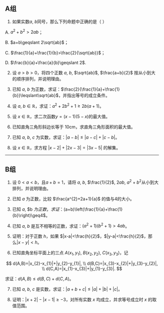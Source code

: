 ## A组

1. 如果实数$a$, $b$同号，那么下列命题中正确的是（   ）

A. $a^{2}+b^{2}>2ab$；

B. $a+b\geqslant 2\sqrt{ab}$；

C. $\frac{1}{a}+\frac{1}{b}>\frac{2}{\sqrt{ab}}$；

D. $\frac{b}{a}+\frac{a}{b}\geqslant 2$.

2. 设 $a>b>0$，将四个正数 $a$, $b$, $\sqrt{ab}$, $\frac{a+b}{2}$ 按从小到大的顺序排列，并说明理由。

3. 已知 $a$, $b$ 为正数，求证：$\frac{2}{\frac{1}{a}+\frac{1}{b}}\leqslant\sqrt{ab}$，并指出等号的成立条件。

4. 设 $a$, $b\in\mathbb{R}$，求证：$a^{2}+2b^{2}+1\geqslant 2b(a+1)$。

5. 设 $x\in\mathbb{R}$，求二次函数$y=(x-1)(5-x)$的最大值。

6. 已知直角三角形斜边长等于 10cm，求直角三角形面积的最大值。

7. 已知 $a$, $b$, $c$ 为实数，求证：$|a-b|\leqslant|a-c|+|c-b|$。

8. 设 $x\in\mathbb{R}$，求方程 $|x-2|+|2x-3|=|3x-5|$ 的解集。

---

## B组

1. 设 $0<a<b$，且$a+b=1$，请将 $a$, $b$, $\frac{1}{2}$, $2ab$, $a^{2}+b^{2}$从小到大排列，并说明理由。

2. 已知 $a$ 为正数，比较 $\frac{a^{2}+2a+1}{a}$ 的值与4的大小。

3. 已知 $a$, $b $为正数，求证：$(a+b)\left(\frac{1}{a}+\frac{1}{b}\right)\geq4$。


4. 已知 $a$, $b$ 是互不相等的正数，求证：$(a^{2}+1)(b^{2}+1)>4ab$。

5. 证明：对于正数 $h$，如果 $|x-a|<\frac{h}{2}$，$|y-a|<\frac{h}{2}$，那么$|x-y|<h$。

6. 已知直角坐标平面上的三点 $A(x_{1},y_{1})$, $B(x_{2},y_{2})$, $C(x_{3},y_{3})$，记

$$
d(A,B)=|x_{2}-x_{1}|+|y_{2}-y_{1}|, \\
d(B,C)=|x_{3}-x_{2}|+|y_{3}-y_{2}|, \\
d(C,A)=|x_{1}-x_{3}|+|y_{1}-y_{3}|.
$$

求证：$d(A,B)\leq d(B,C)+d(C,A)$。

7. 已知 $a$, $b$, $c$ 是实数，求证：$|a+b+c|\leq|a|+|b|+|c|$。

8. 证明：$|x+2|-|x-1|\geq-3$，对所有实数 $x$ 均成立，并求等号成立时 $x$ 的取值范围。